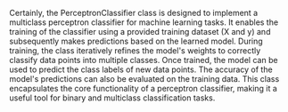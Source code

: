 Certainly, the PerceptronClassifier class is designed to implement a multiclass perceptron classifier for machine learning tasks. It enables the training of the classifier using a provided training dataset (X and y) and subsequently makes predictions based on the learned model. During training, the class iteratively refines the model's weights to correctly classify data points into multiple classes.
Once trained, the model can be used to predict the class labels of new data points.
The accuracy of the model's predictions can also be evaluated on the training data.
This class encapsulates the core functionality of a perceptron classifier, making it a useful tool for binary and multiclass classification tasks.
